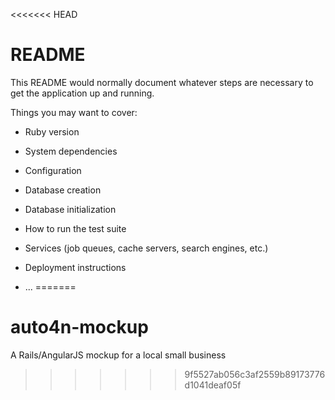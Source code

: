 <<<<<<< HEAD
# README

This README would normally document whatever steps are necessary to get the
application up and running.

Things you may want to cover:

* Ruby version

* System dependencies

* Configuration

* Database creation

* Database initialization

* How to run the test suite

* Services (job queues, cache servers, search engines, etc.)

* Deployment instructions

* ...
=======
# auto4n-mockup
A Rails/AngularJS mockup for a local small business
>>>>>>> 9f5527ab056c3af2559b89173776d1041deaf05f

